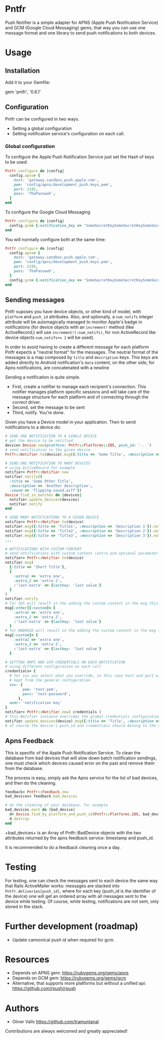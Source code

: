 # Pntfr
Push Notifier is a simple adapter for APNS (Apple Push Notification Service) and GCM (Google Cloud Messaging) gems, that way you can use one message format and one library to send push notifications to both devices.

# Usage
## Installation
Add it to your Gemfile:

gem 'pntfr', '0.6.1'

## Configuration
Pntfr can be configured in two ways.
- Setting a global configuration
- Setting notification service's configuration on each call.

### Global configuration
To configure the Apple Push Notification Service just set the Hash of keys to be used:
```ruby
Pntfr.configure do |config|
  config.apns= {
    host: 'gateway.sandbox.push.apple.com',
    pem: 'config/apns/development_push.keys.pem',
    port: 2195,
    pass: 'ThaPasswah',
  }
end
```
To configure the Google Cloud Messaging
```ruby
Pntfr.configure do |config|
  config.gcm= {:notification_key => 'SomeSecretKeySomeSecretKeySomeSecretKey'}
end
```
You will normally configure both at the same time:
```ruby
Pntfr.configure do |config|
  config.apns= {
    host: 'gateway.sandbox.push.apple.com',
    pem: 'config/apns/development_push.keys.pem',
    port: 2195,
    pass: 'ThaPasswah',
  }
  config.gcm= {:notification_key => 'SomeSecretKeySomeSecretKeySomeSecretKey'}
end
```

## Sending messages
Pntfr suposes you have device objects, or other kind of model, with `platform` and `push_id` attributes.
Also, and optionally, a `num_notifs` integer attribute will be automagically managed to 
monitor Apple's badge in notifications (for device objects with an `increment!` method
(like ActiveRecord;) will use `increment!(:num_notifs)`, for non ActiveRecord like
device objects `num_notifs+= 1` will be used).

In order to avoid having to create a different message for each platform Pntfr
expects a "neutral format" for the messages. The neutral format of the messages
is a map composed by `title` and `description` keys.
This keys are added directly to Android notification's `data` content, on the
other side, for Apns notifications, are concatenated with a newline

Sending a notification is quite simple.
- First, create a notifier to manage each recipient's connection. This notifier
manages platform specific sessions and will take care of the message structure
for each platform and of connecting through the correct driver.
- Second, set the message to be sent
- Third, notify.
You're done.

Given you have a Device model in your application. Then to send notifications to a device do:
```ruby
# SEND ONE NOTIFICATION TO A SINGLE DEVICE
# get the device to be notified
device= Device.new(platform: Pntfr::Platforms::IOS, push_id: '...')
# send notification to the given device
Pntfr::Notifier.to(device).msg({:title => 'Some Title', :description => 'A description'}).notify

# SEND ONE NOTIFICATION TO MANY DEVICES
# using ActiveRecord for example
notifier= Pntfr::Notifier.new
notifier.notify({
  :title => 'Some Other Title',
  :description => 'Another description',
  :sound => 'flipping-sound.aiff'})
Device.find_in_batches do |devices|
  notifier.update_devices(devices)
  notifier.notify
end

# SEND MANY NOTIFICATIONS TO A GIVEN DEVICE
notifier= Pntfr::Notifier.to(device)
notifier.msg({:title => 'Title1', :description => 'Description 1'}).notify
notifier.msg({:title => 'Title2', :description => 'Description 2'}).notify
notifier.msg({:title => 'Title3', :description => 'Description 3'}).notify
...

# NOTIFICATIONS WITH CUSTOM CONTENT
# send notifications with custom content (extra and optional parameter to #msg)
notifier= Pntfr::Notifier.to(device)
notifier.msg(
  {:title => 'Short Title'},
  {
    :extra1 => 'extra one',
    :extra_2 => 'extra 2',
    :'last-extra' => {lastkey: 'last value'}
  }
)
notifier.notify
# for IOS will result in the adding the custom content in the msg this way:
msg[:other][:custom]= {
    :extra1 => 'extra one',
    :extra_2 => 'extra 2',
    :'last-extra' => {lastkey: 'last value'}
  }
# for ANDROID will result in the adding the custom content in the msg this way:
msg[:custom]= {
    :extra1 => 'extra one',
    :extra_2 => 'extra 2',
    :'last-extra' => {lastkey: 'last value'}
  }

# SETTING ANPS AND GCM CREDENTIALS ON EACH NOTIFICATION
# using different configuration on each call
credentials= {
  # for ios you select what you override, in this case host and port will be
  # kept from the general configuration
  ios: {
        pem: 'test-pem',
        pass: 'test-password',
      },
  andr: 'notification key'
}
notifier= Pntfr::Notifier.new( credentials )
# this Notifier instance overrides the global credentials configuration (if any)
notifier.update_devices(device).msg({:title => 'Title', :description => 'Description'}).notify
# of course the device's push_id and credentials should belong to the same application.
```
## Apns Feedback
This is specific of the Apple Push Notification Service.
To clean the database from bad devices that will slow down batch notification sendings,
one must check which devices caused error on the past and remove them from the database.

The process is easy, simply ask the Apns service for the list of bad devices,
and then do the cleaning.

```ruby
feedback= Pntfr::Feedback.new
bad_devices= feedback.bad_devices

# do the cleaning of your database, for example
bad_devices.each do |bad_device|
  d= Device.find_by_platform_and_push_id(Pntfr::Platforms.IOS, bad_device.push_id)
  d.destroy
end
```

+bad_devices+ is an Array of Pntfr::BadDevice objects with the two attributes returned
by the apns feedback service: timestamp and push_id.

It is recommended to do a feedback cleaning once a day.

# Testing
For testing, one can check the messages sent to each device the same way
that Rails ActiveMailer works: messages are stacked into `Pntfr.deliveries[push_id]`,
where for each key (push_id is the identifier of the device) one will get an ordered array 
with all messages sent to the device while testing. Of course, while testing,
notifications are not sent, only stored in the stack.

# Further development (roadmap)
- Update cannonical push id when required for gcm.

# Resources
- Depends on APNS gem: https://rubygems.org/gems/apns
- Depends on GCM gem: https://rubygems.org/gems/gcm
- Alternative, that supports more platforms but without a unified api: https://github.com/rpush/rpush

# Authors

- Oliver Valls <https://github.com/tramuntanal>

Contributions are always welcomed and greatly appreciated!
